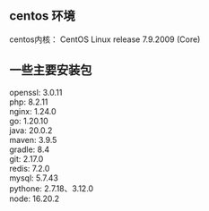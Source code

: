 ## centos 环境  
centos内核： CentOS Linux release 7.9.2009 (Core)  
## 一些主要安装包  
openssl: 3.0.11  
php: 8.2.11  
nginx: 1.24.0  
go: 1.20.10  
java: 20.0.2  
maven: 3.9.5  
gradle: 8.4  
git: 2.17.0    
redis: 7.2.0  
mysql: 5.7.43  
pythone: 2.7.18、3.12.0  
node: 16.20.2  
